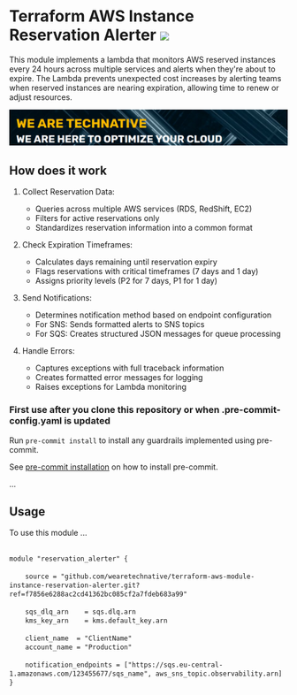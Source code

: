 # Terraform AWS Instance Reservation Alerter  ![](https://img.shields.io/github/actions/workflow/status/wearetechnative/terraform-aws-module-instance-reservation-alerter/tflint.yaml?style=plastic)

<!-- SHIELDS -->

This module implements a lambda that monitors AWS reserved instances every 24 hours across multiple services and alerts when they're about to expire.
The Lambda prevents unexpected cost increases by alerting teams when reserved instances are nearing expiration, allowing time to renew or adjust resources.

[![technative_logo](we-are-technative.png)](https://www.technative.nl)

## How does it work

1. Collect Reservation Data:

   - Queries across multiple AWS services (RDS, RedShift, EC2)
   - Filters for active reservations only
   - Standardizes reservation information into a common format

2. Check Expiration Timeframes:

   - Calculates days remaining until reservation expiry
   - Flags reservations with critical timeframes (7 days and 1 day)
   - Assigns priority levels (P2 for 7 days, P1 for 1 day)

3. Send Notifications:

   - Determines notification method based on endpoint configuration
   - For SNS: Sends formatted alerts to SNS topics
   - For SQS: Creates structured JSON messages for queue processing

4. Handle Errors:

   - Captures exceptions with full traceback information
   - Creates formatted error messages for logging
   - Raises exceptions for Lambda monitoring

### First use after you clone this repository or when .pre-commit-config.yaml is updated

Run `pre-commit install` to install any guardrails implemented using pre-commit.

See [pre-commit installation](https://pre-commit.com/#install) on how to install pre-commit.

...

## Usage

To use this module ...

```hcl

module "reservation_alerter" {

    source = "github.com/wearetechnative/terraform-aws-module-instance-reservation-alerter.git?ref=f7856e6288ac2cd41362bc085cf2a7fdeb683a99"

    sqs_dlq_arn    = sqs.dlq.arn
    kms_key_arn    = kms.default_key.arn

    client_name  = "ClientName"
    account_name = "Production"

    notification_endpoints = ["https://sqs.eu-central-1.amazonaws.com/123455677/sqs_name", aws_sns_topic.observability.arn]
}

```

<!-- BEGIN_TF_DOCS -->
<!-- END_TF_DOCS -->

